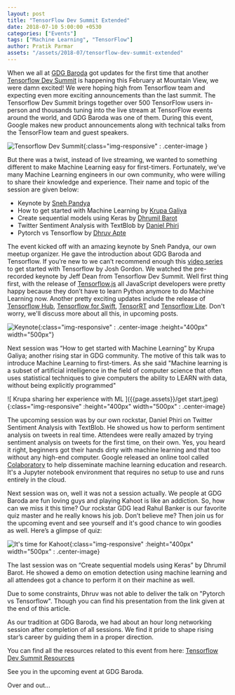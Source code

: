 ```yaml
---
layout: post
title: "TensorFlow Dev Summit Extended"
date: 2018-07-10 5:00:00 +0530
categories: ["Events"]
tags: ["Machine Learning", "TensorFlow"]
author: Pratik Parmar
assets: "/assets/2018-07/tensorflow-dev-summit-extended"
---
```


When we all at [ GDG Baroda](https://twitter.com/gdgbaroda "GDG Baroda Twitter account" ) got updates for the first time that another [Tensorflow Dev Summit](https://www.tensorflow.org/dev-summit/) is happening this February at Mountain View, we were damn excited! We were hoping high from Tensorflow team and expecting even more exciting announcements than the last summit. The Tensorflow Dev Summit brings together over 500 TensorFlow users in-person and thousands tuning into the live stream at TensorFlow events around the world, and GDG Baroda was one of them. During this event, Google makes new product announcements along with technical talks from the TensorFlow team and guest speakers.

![Tensorflow Dev Summit]({{page.assets}}/tf_dev_logo.png){:class="img-responsive" : .center-image }

But there was a twist, instead of live streaming, we wanted to something different to make Machine Learning easy for first-timers. Fortunately, we’ve many Machine Learning engineers in our own community, who were willing to share their knowledge and experience. Their name and topic of the session are given below:

- Keynote by [Sneh Pandya]( https://twitter.com/SnehPandya18 ) 
- How to get started with Machine Learning by [Krupa Galiya]( https://twitter.com/Krupagaliya )
- Create sequential models using Keras by [Dhrumil Barot]( https://twitter.com/barotdhrumil21 )
- Twitter Sentiment Analysis with TextBlob by [Daniel Phiri]( https://twitter.com/malgamves )
- Pytorch vs Tensorflow by [Dhruv Apte]( https://twitter.com/apte_dhruv )

The event kicked off with an amazing keynote by Sneh Pandya, our own meetup organizer. He gave the introduction about GDG Baroda and Tensorflow. If you’re new to we can’t recommend enough this [video series](https://www.youtube.com/playlist?list=PLOU2XLYxmsIIuiBfYad6rFYQU_jL2ryal) to get started with Tensorflow by Josh Gordon. We watched the pre-recorded keynote by Jeff Dean from Tensorflow Dev Summit. Well first thing first, with the release of [Tensorflow.js](https://js.tensorflow.org/) all JavaScript developers were pretty happy because they don’t have to learn Python anymore to do Machine Learning now. Another pretty exciting updates include the release of [Tensorflow Hub](https://www.tensorflow.org/hub/), [Tensorflow for Swift]( https://github.com/tensorflow/swift ), [TensorRT]( https://developer.nvidia.com/tensorrt ) and [Tensorflow Lite](https://www.tensorflow.org/mobile/tflite/). Don't worry, we'll discuss more about all this, in upcoming posts.

![Keynote]({{page.assets}}/keynote.jpeg){:class="img-responsive" : .center-image :height="400px" width="500px"}

Next session was “How to get started with Machine Learning” by Krupa Galiya; another rising star in GDG community. The motive of this talk was to introduce Machine Learning to first-timers. As she said  "Machine learning is a subset of artificial intelligence in the field of computer science that often uses statistical techniques to give computers the ability to LEARN with data, without being explicitly programmed"

![ Krupa sharing her experience with ML ]({{page.assets}}/get start.jpeg){:class="img-responsive" :height="400px" width="500px" : .center-image}        

The upcoming session was by our own rockstar, Daniel Phiri on Twitter Sentiment Analysis with TextBlob. He showed us how to perform sentiment analysis on tweets in real time. Attendees were really amazed by trying sentiment analysis on tweets for the first time, on their own. Yes, you heard it right, beginners got their hands dirty with machine learning and that too without any high-end computer. Google released an online tool called [Colaboratory](https://colab.research.google.com) to help disseminate machine learning education and research. It's a Jupyter notebook environment that requires no setup to use and runs entirely in the cloud. 

Next session was on, well it was not a session actually. We people at GDG Baroda are fun loving guys and playing Kahoot is like an addiction. So, how can we miss it this time? Our rockstar GDG lead Rahul Banker is our favorite quiz master and he really knows his job. Don’t believe me? Then join us for the  upcoming event and see yourself and it's good chance to win goodies as well. Here’s a glimpse of quiz:

![ It's time for Kahoot ]({{page.assets}}/kahoot.jpeg){:class="img-responsive" :height="400px" width="500px" : .center-image}

The last session was on “Create sequential models using Keras” by  Dhrumil Barot. He showed a demo on emotion detection using machine learning and all attendees got a chance to perform it on their machine as well. 

Due to some constraints, Dhruv was not able to deliver the talk on "Pytorch vs Tensorflow". Though you can find his presentation from the link given at the end of this article.

 As our tradition at GDG Baroda, we had about an hour long networking session after completion of all sessions. We find it pride to shape rising star’s career by guiding them in a proper direction.

You can find all the resources related to this event from here: [Tensorflow Dev Summit Resources](https://github.com/gdgbaroda/events/tree/master/Tensorflow%20Dev%20Summit%20Extended)

See you in the upcoming event at GDG Baroda. 

 

Over and out...